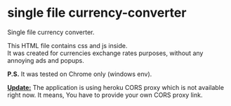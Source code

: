 # single file currency-converter
Single file currency converter.

This HTML file contains css and js inside.  
It was created for currencies exchange rates purposes, without any annoying ads and popups.    

**P.S.** It was tested on Chrome only (windows env).

<ins>**Update:**</ins> The application is using heroku CORS proxy which is not available right now.
It means, You have to provide your own CORS proxy link.

